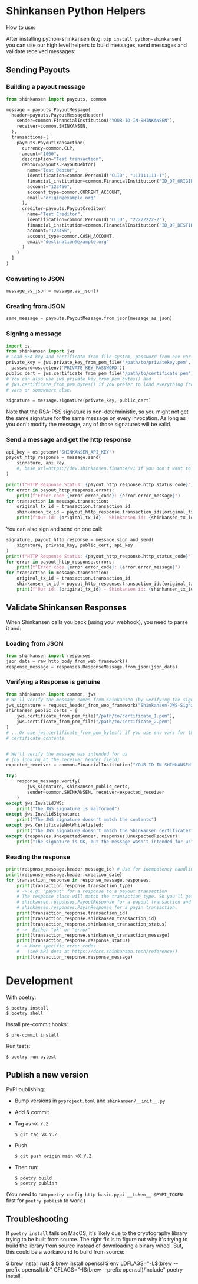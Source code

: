 # Shinkansen Python Helpers

How to use:

After installing python-shinkansen (e.g: `pip install python-shinkansen`) you 
can use our high level helpers to build messages, send messages and validate 
received messages:

## Sending Payouts
### Building a payout message

```python
from shinkansen import payouts, common

message = payouts.PayoutMessage(
  header=payouts.PayoutMessageHeader(
    sender=common.FinancialInstitution("YOUR-ID-IN-SHINKANSEN"),
    receiver=common.SHINKANSEN,
  ),
  transactions=[
    payouts.PayoutTransaction(
      currency=common.CLP,
      amount="1000",
      description="Test transaction",
      debtor=payouts.PayoutDebtor(
        name="Test Debtor",
        identification=common.PersonId("CLID", "111111111-1"),
        financial_institution=common.FinancialInstitution("ID_OF_ORIGIN_BANK"),
        account="123456",
        account_type=common.CURRENT_ACCOUNT,
        email="origin@example.org"
      ),
      creditor=payouts.PayoutCreditor(
        name="Test Creditor",
        identification=common.PersonId("CLID", "22222222-2"),
        financial_institution=common.FinancialInstitution("ID_OF_DESTINATION_BANK"),
        account="123456",
        account_type=common.CASH_ACCOUNT,
        email="destination@example.org"
      )
    )
  ]
)
```

### Converting to JSON

```python
message_as_json = message.as_json()
```
### Creating from JSON

```python
same_message = payouts.PayoutMessage.from_json(message_as_json)
```
### Signing a message

```python
import os
from shinkansen import jws
# Load RSA key and certificate from file system, password from env var.
private_key = jws.private_key_from_pem_file("/path/to/privatekey.pem",
  password=os.getenv('PRIVATE_KEY_PASSWORD'))
public_cert = jws.certificate_from_pem_file("/path/to/certificate.pem")
# You can also use jws.private_key_from_pem_bytes() and 
# jws.certificate_from_pem_bytes() if you prefer to load everything from env 
# vars or somewhere else.

signature = message.signature(private_key, public_cert)
```

Note that the RSA-PSS signature is non-deterministic, so you might not get the 
same signature for the same message on every invocation. As long as you 
don't modify the message, any of those signatures will be valid.
### Send a message and get the http response

```python
api_key = os.getenv("SHINKANSEN_API_KEY")
payout_http_response = message.send(
    signature, api_key
    #, base_url=https://dev.shinkansen.finance/v1 if you don't want to hit production
)

print(f"HTTP Response Status: {payout_http_response.http_status_code}")
for error in payout_http_response.errors:
    print(f"Error code {error.error_code}: {error.error_message}")
for transaction in message.transaction:
    original_tx_id = transaction.transaction_id
    shinkansen_tx_id = payout_http_response.transaction_ids[original_tx_id]
    print(f"Our id: {original_tx_id} - Shinkansen id: {shinkansen_tx_id}")
```

You can also sign and send on one call:

```python
signature, payout_http_response = message.sign_and_send(
    signature, private_key, public_cert, api_key
)
print(f"HTTP Response Status: {payout_http_response.http_status_code}")
for error in payout_http_response.errors:
    print(f"Error code {error.error_code}: {error.error_message}")
for transaction in message.transaction:
    original_tx_id = transaction.transaction_id
    shinkansen_tx_id = payout_http_response.transaction_ids[original_tx_id]
    print(f"Our id: {original_tx_id} - Shinkansen id: {shinkansen_tx_id}")
```

## Validate Shinkansen Responses

When Shinkansen calls you back (using your webhook), you need to parse it and:

### Loading from JSON

```python
from shinkansen import responses
json_data = raw_http_body_from_web_framework()
response_message = responses.ResponseMessage.from_json(json_data)


```

### Verifying a Response is genuine

```python
from shinkansen import common, jws
# We'll verify the message comes from Shinkansen (by verifying the signature)
jws_signature = request_header_from_web_framework("Shinkansen-JWS-Signature")
shinkansen_public_certs = [
    jws.certificate_from_pem_file("/path/to/certificate_1.pem"),
    jws.certificate_from_pem_file("/path/to/certificate_2.pem")
]
# ...Or use jws.certificate_from_pem_bytes() if you use env vars for the 
# certificate contents


# We'll verify the message was intended for us 
# (by looking at the receiver header field)
expected_receiver = common.FinancialInstitution("YOUR-ID-IN-SHINKANSEN")

try:
    response_message.verify(
        jws_signature, shinkansen_public_certs, 
        sender=common.SHINKANSEN, receiver=expected_receiver
    )
except jws.InvalidJWS:
    print("The JWS signature is malformed")
except jws.InvalidSignature:
    print("The JWS signature doesn't match the contents")
except jws.CertificateNotWhitelisted:
    print("The JWS signature doesn't match the Shinkansen certificates")
except (responses.UnexpectedSender, responses.UnexpectedReceiver):
    print("The signature is OK, but the message wasn't intended for us")
```

### Reading the response

```python
print(response_message.header.message_id) # Use for idempotency handling
print(response_message.header.creation_date)
for transaction_response in response_message.responses:
    print(transaction_response.transaction_type) 
    # -> e.g: "payout" for a response to a payout transaction
    # The response class will match the transaction type. So you'll get a
    # shinkansen.responses.PayoutResponse for a payout transaction and a
    # shinkansen.responses.PayinResponse for a payin transaction.
    print(transaction_response.transaction_id)
    print(transaction_response.shinkansen_transaction_id)
    print(transaction_response.shinkansen_transaction_status) 
    # ->  Either "ok" or "error"
    print(transaction_response.shinkansen_transaction_message) 
    print(transaction_response.response_status) 
    # -> More specific error codes 
    #   (see API docs at https://docs.shinkansen.tech/reference/)
    print(transaction_response.response_message)
```

# Development

With poetry:

    $ poetry install
    $ poetry shell 

Install pre-commit hooks:

    $ pre-commit install

Run tests:

    $ poetry run pytest

## Publish a new version

PyPI publishing:

- Bump versions in `pyproject.toml` and `shinkansen/__init__.py`
- Add & commit
- Tag as `vX.Y.Z`

      $ git tag vX.Y.Z
- Push

      $ git push origin main vX.Y.Z
- Then run:

      $ poetry build
      $ poetry publish

(You need to run `poetry config http-basic.pypi __token__ $PYPI_TOKEN` first for
`poetry publish` to work.)

## Troubleshooting

If `poetry install` fails on MacOS, it's likely due to the cryptography library
trying to be built from source. The right fix is to figure out why it's trying
to build the library from source instead of downloading a binary wheel. But,
this  could be a workaround to build from source:

   $ brew install rust
   $ brew install openssl
   $ env LDFLAGS="-L$(brew --prefix openssl)/lib" CFLAGS="-I$(brew --prefix openssl)/include" poetry install
